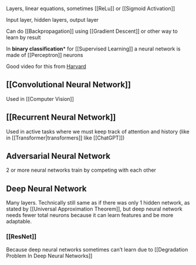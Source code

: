 Layers, linear equations, sometimes [[ReLu]] or [[Sigmoid Activation]]

Input layer, hidden layers, output layer

Can do [[Backpropagation]] using [[Gradient Descent]] or other way to learn by result

In **binary classification*** for [[Supervised Learning]] a neural network is made of [[Perceptron]] neurons

Good video for this from [Harvard](https://www.youtube.com/watch?v=J1QD9hLDEDY)

## [[Convolutional Neural Network]]
Used in [[Computer Vision]]

## [[Recurrent Neural Network]]
Used in active tasks where we must keep track of attention and history (like in [[Transformer|transformers]] like [[ChatGPT]])

## Adversarial Neural Network
2 or more neural networks train by competing with each other

## Deep Neural Network
Many layers.
Technically still same as if there was only 1 hidden network, as stated by [[Universal Approximation Theorem]], but deep neural network needs fewer total neurons because it can learn features and be more adaptable.

### [[ResNet]]
Because deep neural networks sometimes can’t learn due to [[Degradation Problem In Deep Neural Networks]]
